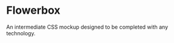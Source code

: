 <h1>Flowerbox</h1>
<p>An intermediate CSS mockup designed to be completed with any technology.</p>

<p align="center">
<img src=""/>
</p>